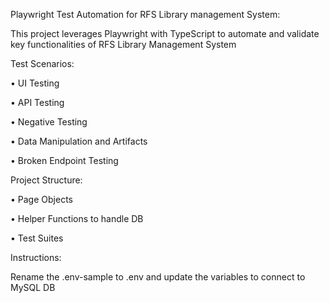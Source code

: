 Playwright Test Automation for RFS Library management System:

This project leverages Playwright with TypeScript to automate and validate key functionalities of RFS Library Management System

Test Scenarios:

•	UI Testing 

•	API Testing

•	Negative Testing

•	Data Manipulation and Artifacts

•	Broken Endpoint Testing

Project Structure:

•	Page Objects

•	Helper Functions to handle DB

•	Test Suites


Instructions:

Rename the .env-sample to .env and update the variables to connect to MySQL DB
